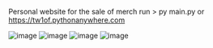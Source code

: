 Personal website for the sale of merch
run > py main.py or https://tw1of.pythonanywhere.com

![image](https://github.com/user-attachments/assets/955e6a55-12d0-413f-921e-903001378e80)
![image](https://github.com/user-attachments/assets/ae72a470-3977-41a4-b8e9-b51be803318e)
![image](https://github.com/user-attachments/assets/e3025759-be5a-4567-9878-db2b79ed97af)
![image](https://github.com/user-attachments/assets/8dfcc859-30c3-4b62-a4da-47648770f25f)

